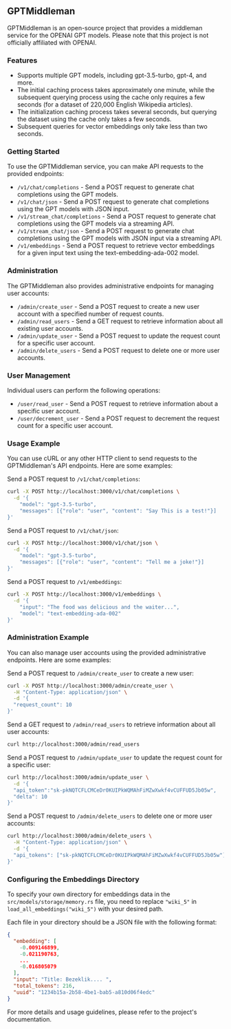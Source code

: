 ## GPTMiddleman

GPTMiddleman is an open-source project that provides a middleman service for the OPENAI GPT models. Please note that this project is not officially affiliated with OPENAI.

### Features
- Supports multiple GPT models, including gpt-3.5-turbo, gpt-4, and more.
- The initial caching process takes approximately one minute, while the subsequent querying process using the cache only requires a few seconds (for a dataset of 220,000 English Wikipedia articles).
- The initialization caching process takes several seconds, but querying the dataset using the cache only takes a few seconds.
- Subsequent queries for vector embeddings only take less than two seconds.

### Getting Started
To use the GPTMiddleman service, you can make API requests to the provided endpoints:

- `/v1/chat/completions` - Send a POST request to generate chat completions using the GPT models.
- `/v1/chat/json` - Send a POST request to generate chat completions using the GPT models with JSON input.
- `/v1/stream_chat/completions` - Send a POST request to generate chat completions using the GPT models via a streaming API.
- `/v1/stream_chat/json` - Send a POST request to generate chat completions using the GPT models with JSON input via a streaming API.
- `/v1/embeddings` - Send a POST request to retrieve vector embeddings for a given input text using the text-embedding-ada-002 model.

### Administration
The GPTMiddleman also provides administrative endpoints for managing user accounts:

- `/admin/create_user` - Send a POST request to create a new user account with a specified number of request counts.
- `/admin/read_users` - Send a GET request to retrieve information about all existing user accounts.
- `/admin/update_user` - Send a POST request to update the request count for a specific user account.
- `/admin/delete_users` - Send a POST request to delete one or more user accounts.

### User Management
Individual users can perform the following operations:

- `/user/read_user` - Send a POST request to retrieve information about a specific user account.
- `/user/decrement_user` - Send a POST request to decrement the request count for a specific user account.

### Usage Example
You can use cURL or any other HTTP client to send requests to the GPTMiddleman's API endpoints. Here are some examples:

Send a POST request to `/v1/chat/completions`:
```bash
curl -X POST http://localhost:3000/v1/chat/completions \
  -d '{
    "model": "gpt-3.5-turbo", 
    "messages": [{"role": "user", "content": "Say This is a test!"}]
}'
```

Send a POST request to `/v1/chat/json`:
```bash
curl -X POST http://localhost:3000/v1/chat/json \
  -d '{
    "model": "gpt-3.5-turbo", 
    "messages": [{"role": "user", "content": "Tell me a joke!"}]
}'
```

Send a POST request to `/v1/embeddings`:
```bash
curl -X POST http://localhost:3000/v1/embeddings \
  -d '{
    "input": "The food was delicious and the waiter...",
    "model": "text-embedding-ada-002"
}'
```

### Administration Example
You can also manage user accounts using the provided administrative endpoints. Here are some examples:

Send a POST request to `/admin/create_user` to create a new user:
```bash
curl -X POST http://localhost:3000/admin/create_user \
  -H "Content-Type: application/json" \
  -d '{
  "request_count": 10
}'
```

Send a GET request to `/admin/read_users` to retrieve information about all user accounts:
```bash
curl http://localhost:3000/admin/read_users
```

Send a POST request to `/admin/update_user` to update the request count for a specific user:
```bash
curl http://localhost:3000/admin/update_user \
  -d '{
  "api_token":"sk-pkNQTCFLCMCeDr0KUIPkWQMAhFiMZwXwkf4vCUFFUD5Jb05w",
  "delta": 10
}'
```

Send a POST request to `/admin/delete_users` to delete one or more user accounts:
```bash
curl http://localhost:3000/admin/delete_users \
  -H "Content-Type: application/json" \
  -d '{
  "api_tokens": ["sk-pkNQTCFLCMCeDr0KUIPkWQMAhFiMZwXwkf4vCUFFUD5Jb05w"]
}'
```

### Configuring the Embeddings Directory

To specify your own directory for embeddings data in the `src/models/storage/memory.rs` file, you need to replace `"wiki_5"` in `load_all_embeddings("wiki_5")` with your desired path.

Each file in your directory should be a JSON file with the following format:

```json
{
  "embedding": [
    -0.009146899,
    -0.021190763,
    ...
    -0.016805079
  ],
  "input": "Title: Bezeklik.... ",
  "total_tokens": 216,
  "uuid": "1234b15a-2b58-4be1-bab5-a810d06f4edc"
}
```

For more details and usage guidelines, please refer to the project's documentation.

